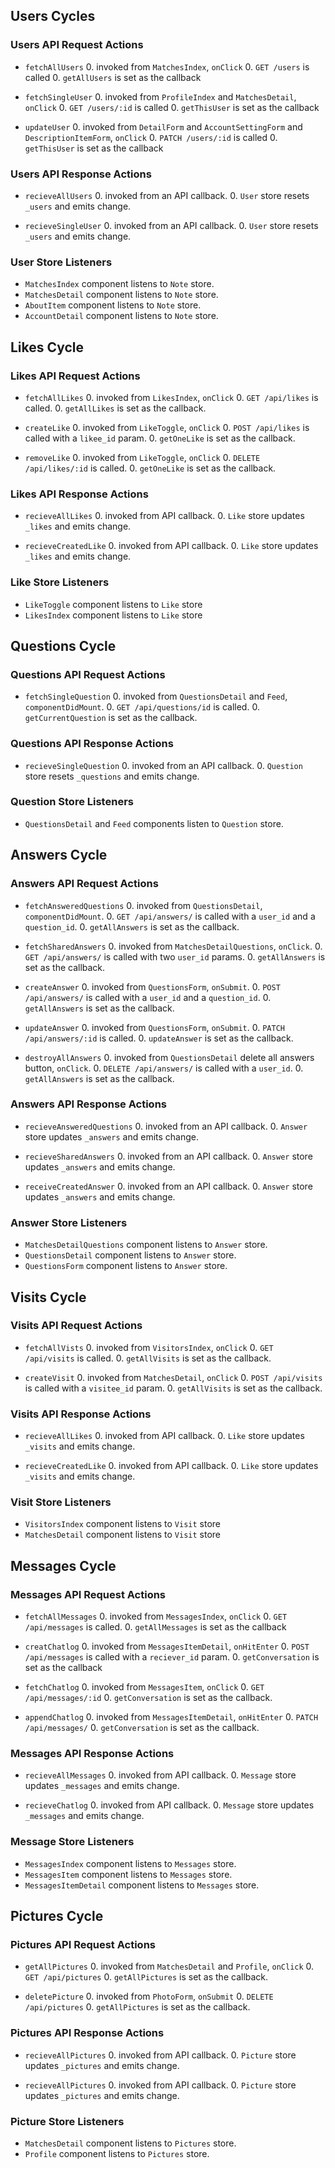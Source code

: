 ## Users Cycles

### Users API Request Actions

* `fetchAllUsers`
  0. invoked from `MatchesIndex`, `onClick`
  0. `GET /users` is called
  0. `getAllUsers` is set as the callback

* `fetchSingleUser`
  0. invoked from `ProfileIndex` and `MatchesDetail`, `onClick`
  0. `GET /users/:id` is called
  0. `getThisUser` is set as the callback

* `updateUser`
  0. invoked from `DetailForm` and `AccountSettingForm` and `DescriptionItemForm`, `onClick`
  0. `PATCH /users/:id` is called
  0. `getThisUser` is set as the callback

### Users API Response Actions

* `recieveAllUsers`
  0. invoked from an API callback.
  0. `User` store resets `_users` and emits change.

* `recieveSingleUser`
  0. invoked from an API callback.
  0. `User` store resets `_users` and emits change.

### User Store Listeners

* `MatchesIndex` component listens to `Note` store.
* `MatchesDetail` component listens to `Note` store.
* `AboutItem` component listens to `Note` store.
* `AccountDetail` component listens to `Note` store.


## Likes Cycle

### Likes API Request Actions

* `fetchAllLikes`
  0. invoked from `LikesIndex`, `onClick`
  0. `GET /api/likes` is called.
  0. `getAllLikes` is set as the callback.

* `createLike`
  0. invoked from `LikeToggle`, `onClick`
  0. `POST /api/likes` is called with a `likee_id` param.
  0. `getOneLike` is set as the callback.

* `removeLike`
  0. invoked from `LikeToggle`, `onClick`
  0. `DELETE /api/likes/:id` is called.
  0. `getOneLike` is set as the callback.

### Likes API Response Actions

* `recieveAllLikes`
  0. invoked from API callback.
  0. `Like` store updates `_likes` and emits change.

* `recieveCreatedLike`
  0. invoked from API callback.
  0. `Like` store updates `_likes` and emits change.

### Like Store Listeners
  * `LikeToggle` component listens to `Like` store
  * `LikesIndex` component listens to `Like` store

## Questions Cycle

### Questions API Request Actions

* `fetchSingleQuestion`
  0. invoked from `QuestionsDetail` and `Feed`, `componentDidMount`.
  0. `GET /api/questions/id` is called.
  0. `getCurrentQuestion` is set as the callback.

### Questions API Response Actions

* `recieveSingleQuestion`
  0. invoked from an API callback.
  0. `Question` store resets `_questions` and emits change.

### Question Store Listeners
  * `QuestionsDetail` and `Feed` components listen to `Question` store.


## Answers Cycle

### Answers API Request Actions

* `fetchAnsweredQuestions`
  0. invoked from `QuestionsDetail`, `componentDidMount`.
  0. `GET /api/answers/` is called with a `user_id` and a `question_id`.
  0. `getAllAnswers` is set as the callback.

* `fetchSharedAnswers`
  0. invoked from `MatchesDetailQuestions`, `onClick`.
  0. `GET /api/answers/` is called with two `user_id` params.
  0. `getAllAnswers` is set as the callback.

* `createAnswer`
  0. invoked from `QuestionsForm`, `onSubmit`.
  0. `POST /api/answers/` is called with a `user_id` and a `question_id`.
  0. `getAllAnswers` is set as the callback.

* `updateAnswer`
  0. invoked from `QuestionsForm`, `onSubmit`.
  0. `PATCH /api/answers/:id` is called.
  0. `updateAnswer` is set as the callback.

* `destroyAllAnswers`
  0. invoked from `QuestionsDetail` delete all answers button, `onClick`.
  0. `DELETE /api/answers/` is called with a `user_id`.
  0. `getAllAnswers` is set as the callback.

### Answers API Response Actions

* `recieveAnsweredQuestions`
  0. invoked from an API callback.
  0. `Answer` store updates `_answers` and emits change.

* `recieveSharedAnswers`
  0. invoked from an API callback.
  0. `Answer` store updates `_answers` and emits change.

* `receiveCreatedAnswer`
  0. invoked from an API callback.
  0. `Answer` store updates `_answers` and emits change.

### Answer Store Listeners

* `MatchesDetailQuestions` component listens to `Answer` store.
* `QuestionsDetail` component listens to `Answer` store.
* `QuestionsForm` component listens to `Answer` store.


## Visits Cycle

### Visits API Request Actions

* `fetchAllVists`
  0. invoked from `VisitorsIndex`, `onClick`
  0. `GET /api/visits` is called.
  0. `getAllVisits` is set as the callback.

* `createVisit`
  0. invoked from `MatchesDetail`, `onClick`
  0. `POST /api/visits` is called with a `visitee_id` param.
  0. `getAllVisits` is set as the callback.

### Visits API Response Actions

* `recieveAllLikes`
  0. invoked from API callback.
  0. `Like` store updates `_visits` and emits change.

* `recieveCreatedLike`
  0. invoked from API callback.
  0. `Like` store updates `_visits` and emits change.

### Visit Store Listeners
  * `VisitorsIndex` component listens to `Visit` store
  * `MatchesDetail` component listens to `Visit` store


## Messages Cycle

### Messages API Request Actions

  * `fetchAllMessages`
    0. invoked from `MessagesIndex`, `onClick`
    0. `GET /api/messages` is called.
    0. `getAllMessages` is set as the callback

  * `creatChatlog`
    0. invoked from `MessagesItemDetail`, `onHitEnter`
    0. `POST /api/messages` is called with a `reciever_id` param.
    0. `getConversation` is set as the callback

  * `fetchChatlog`
    0. invoked from `MessagesItem`, `onClick`
    0. `GET /api/messages/:id`
    0. `getConversation` is set as the callback.

  * `appendChatlog`
    0. invoked from `MessagesItemDetail`, `onHitEnter`
    0. `PATCH /api/messages/`
    0. `getConversation` is set as the callback.

### Messages API Response Actions

  * `recieveAllMessages`
    0. invoked from API callback.
    0. `Message` store updates `_messages` and emits change.

  * `recieveChatlog`
    0. invoked from API callback.
    0. `Message` store updates `_messages` and emits change.

### Message Store Listeners
  * `MessagesIndex` component listens to `Messages` store.
  * `MessagesItem` component listens to `Messages` store.
  * `MessagesItemDetail` component listens to `Messages` store.

## Pictures Cycle

### Pictures API Request Actions

  * `getAllPictures`
    0. invoked from `MatchesDetail` and `Profile`, `onClick`
    0. `GET /api/pictures`
    0. `getAllPictures` is set as the callback.

  * `deletePicture`
    0. invoked from `PhotoForm`, `onSubmit`
    0. `DELETE /api/pictures`
    0. `getAllPictures` is set as the callback.

### Pictures API Response Actions

  * `recieveAllPictures`
    0. invoked from API callback.
    0. `Picture` store updates `_pictures` and emits change.

  * `recieveAllPictures`
    0. invoked from API callback.
    0. `Picture` store updates `_pictures` and emits change.

### Picture Store Listeners
  * `MatchesDetail` component listens to `Pictures` store.
  * `Profile` component listens to `Pictures` store.
